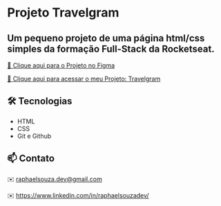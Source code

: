 # Projeto Travelgram
## Um pequeno projeto de uma página html/css simples da formação Full-Stack da Rocketseat.

[🔗 Clique aqui para o Projeto no Figma](https://www.figma.com/community/file/1360315496868719817)

[🔗 Clique aqui para acessar o meu Projeto: Travelgram](https://phaeldev.github.io/Travelgram/)

## 🛠️ Tecnologias

- HTML
- CSS
- Git e Github

## 📫 Contato

✉️ raphaelsouza.dev@gmail.com 

✉️ https://www.linkedin.com/in/raphaelsouzadev/
